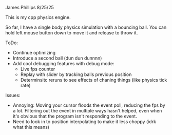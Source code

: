 James Phillips 8/25/25

This is my cpp physics engine.

So far, I have a single body physics simulation with a bouncing ball.
You can hold left mouse button down to move it and release to throw it.

ToDo:
- Continue optimizing
- Introduce a second ball (dun dun dunnnn)
- Add cool debugging features with debug mode:
    - Live fps counter
    - Replay with slider by tracking balls previous position
    - Determinsitc reruns to see effects of chaning things (like physics tick rate)

Issues:
- Annoying: Moving your cursor floods the event poll, reducing the fps by
a lot. Filtering out the event in multiple ways hasn't helped, even when it's
obvious that the program isn't responding to the event.
- Need to look in to position interpolating to make it less choppy (idrk what this means)